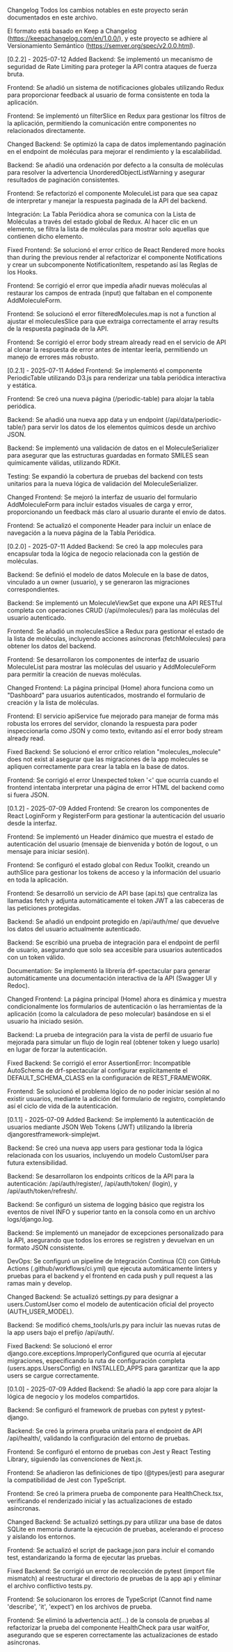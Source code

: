 Changelog
Todos los cambios notables en este proyecto serán documentados en este archivo.

El formato está basado en Keep a Changelog (https://keepachangelog.com/en/1.0.0/), 
y este proyecto se adhiere al Versionamiento Semántico (https://semver.org/spec/v2.0.0.html).

[0.2.2] - 2025-07-12
Added
Backend: Se implementó un mecanismo de seguridad de Rate Limiting para proteger la API contra ataques de fuerza bruta.

Frontend: Se añadió un sistema de notificaciones globales utilizando Redux para proporcionar feedback al usuario de forma consistente en toda la aplicación.

Frontend: Se implementó un filterSlice en Redux para gestionar los filtros de la aplicación, permitiendo la comunicación entre componentes no relacionados directamente.

Changed
Backend: Se optimizó la capa de datos implementando paginación en el endpoint de moléculas para mejorar el rendimiento y la escalabilidad.

Backend: Se añadió una ordenación por defecto a la consulta de moléculas para resolver la advertencia UnorderedObjectListWarning y asegurar resultados de paginación consistentes.

Frontend: Se refactorizó el componente MoleculeList para que sea capaz de interpretar y manejar la respuesta paginada de la API del backend.

Integración: La Tabla Periódica ahora se comunica con la Lista de Moléculas a través del estado global de Redux. Al hacer clic en un elemento, se filtra la lista de moléculas para mostrar solo aquellas que contienen dicho elemento.

Fixed
Frontend: Se solucionó el error crítico de React Rendered more hooks than during the previous render al refactorizar el componente Notifications y crear un subcomponente NotificationItem, respetando así las Reglas de los Hooks.

Frontend: Se corrigió el error que impedía añadir nuevas moléculas al restaurar los campos de entrada (input) que faltaban en el componente AddMoleculeForm.

Frontend: Se solucionó el error filteredMolecules.map is not a function al ajustar el moleculesSlice para que extraiga correctamente el array results de la respuesta paginada de la API.

Frontend: Se corrigió el error body stream already read en el servicio de API al clonar la respuesta de error antes de intentar leerla, permitiendo un manejo de errores más robusto.

[0.2.1] - 2025-07-11
Added
Frontend: Se implementó el componente PeriodicTable utilizando D3.js para renderizar una tabla periódica interactiva y estática.

Frontend: Se creó una nueva página (/periodic-table) para alojar la tabla periódica.

Backend: Se añadió una nueva app data y un endpoint (/api/data/periodic-table/) para servir los datos de los elementos químicos desde un archivo JSON.

Backend: Se implementó una validación de datos en el MoleculeSerializer para asegurar que las estructuras guardadas en formato SMILES sean químicamente válidas, utilizando RDKit.

Testing: Se expandió la cobertura de pruebas del backend con tests unitarios para la nueva lógica de validación del MoleculeSerializer.

Changed
Frontend: Se mejoró la interfaz de usuario del formulario AddMoleculeForm para incluir estados visuales de carga y error, proporcionando un feedback más claro al usuario durante el envío de datos.

Frontend: Se actualizó el componente Header para incluir un enlace de navegación a la nueva página de la Tabla Periódica.

[0.2.0] - 2025-07-11
Added
Backend: Se creó la app molecules para encapsular toda la lógica de negocio relacionada con la gestión de moléculas.

Backend: Se definió el modelo de datos Molecule en la base de datos, vinculado a un owner (usuario), y se generaron las migraciones correspondientes.

Backend: Se implementó un MoleculeViewSet que expone una API RESTful completa con operaciones CRUD (/api/molecules/) para las moléculas del usuario autenticado.

Frontend: Se añadió un moleculesSlice a Redux para gestionar el estado de la lista de moléculas, incluyendo acciones asíncronas (fetchMolecules) para obtener los datos del backend.

Frontend: Se desarrollaron los componentes de interfaz de usuario MoleculeList para mostrar las moléculas del usuario y AddMoleculeForm para permitir la creación de nuevas moléculas.

Changed
Frontend: La página principal (Home) ahora funciona como un "Dashboard" para usuarios autenticados, mostrando el formulario de creación y la lista de moléculas.

Frontend: El servicio apiService fue mejorado para manejar de forma más robusta los errores del servidor, clonando la respuesta para poder inspeccionarla como JSON y como texto, evitando así el error body stream already read.

Fixed
Backend: Se solucionó el error crítico relation "molecules_molecule" does not exist al asegurar que las migraciones de la app molecules se apliquen correctamente para crear la tabla en la base de datos.

Frontend: Se corrigió el error Unexpected token '<' que ocurría cuando el frontend intentaba interpretar una página de error HTML del backend como si fuera JSON.

[0.1.2] - 2025-07-09
Added
Frontend: Se crearon los componentes de React LoginForm y RegisterForm para gestionar la autenticación del usuario desde la interfaz.

Frontend: Se implementó un Header dinámico que muestra el estado de autenticación del usuario (mensaje de bienvenida y botón de logout, o un mensaje para iniciar sesión).

Frontend: Se configuró el estado global con Redux Toolkit, creando un authSlice para gestionar los tokens de acceso y la información del usuario en toda la aplicación.

Frontend: Se desarrolló un servicio de API base (api.ts) que centraliza las llamadas fetch y adjunta automáticamente el token JWT a las cabeceras de las peticiones protegidas.

Backend: Se añadió un endpoint protegido en /api/auth/me/ que devuelve los datos del usuario actualmente autenticado.

Backend: Se escribió una prueba de integración para el endpoint de perfil de usuario, asegurando que solo sea accesible para usuarios autenticados con un token válido.

Documentation: Se implementó la librería drf-spectacular para generar automáticamente una documentación interactiva de la API (Swagger UI y Redoc).

Changed
Frontend: La página principal (Home) ahora es dinámica y muestra condicionalmente los formularios de autenticación o las herramientas de la aplicación (como la calculadora de peso molecular) basándose en si el usuario ha iniciado sesión.

Backend: La prueba de integración para la vista de perfil de usuario fue mejorada para simular un flujo de login real (obtener token y luego usarlo) en lugar de forzar la autenticación.

Fixed
Backend: Se corrigió el error AssertionError: Incompatible AutoSchema de drf-spectacular al configurar explícitamente el DEFAULT_SCHEMA_CLASS en la configuración de REST_FRAMEWORK.

Frontend: Se solucionó el problema lógico de no poder iniciar sesión al no existir usuarios, mediante la adición del formulario de registro, completando así el ciclo de vida de la autenticación.

[0.1.1] - 2025-07-09
Added
Backend: Se implementó la autenticación de usuarios mediante JSON Web Tokens (JWT) utilizando la librería djangorestframework-simplejwt.

Backend: Se creó una nueva app users para gestionar toda la lógica relacionada con los usuarios, incluyendo un modelo CustomUser para futura extensibilidad.

Backend: Se desarrollaron los endpoints críticos de la API para la autenticación: /api/auth/register/, /api/auth/token/ (login), y /api/auth/token/refresh/.

Backend: Se configuró un sistema de logging básico que registra los eventos de nivel INFO y superior tanto en la consola como en un archivo logs/django.log.

Backend: Se implementó un manejador de excepciones personalizado para la API, asegurando que todos los errores se registren y devuelvan en un formato JSON consistente.

DevOps: Se configuró un pipeline de Integración Continua (CI) con GitHub Actions (.github/workflows/ci.yml) que ejecuta automáticamente linters y pruebas para el backend y el frontend en cada push y pull request a las ramas main y develop.

Changed
Backend: Se actualizó settings.py para designar a users.CustomUser como el modelo de autenticación oficial del proyecto (AUTH_USER_MODEL).

Backend: Se modificó chems_tools/urls.py para incluir las nuevas rutas de la app users bajo el prefijo /api/auth/.

Fixed
Backend: Se solucionó el error django.core.exceptions.ImproperlyConfigured que ocurría al ejecutar migraciones, especificando la ruta de configuración completa (users.apps.UsersConfig) en INSTALLED_APPS para garantizar que la app users se cargue correctamente.

[0.1.0] - 2025-07-09
Added
Backend: Se añadió la app core para alojar la lógica de negocio y los modelos compartidos.

Backend: Se configuró el framework de pruebas con pytest y pytest-django.

Backend: Se creó la primera prueba unitaria para el endpoint de API /api/health/, validando la configuración del entorno de pruebas.

Frontend: Se configuró el entorno de pruebas con Jest y React Testing Library, siguiendo las convenciones de Next.js.

Frontend: Se añadieron las definiciones de tipo (@types/jest) para asegurar la compatibilidad de Jest con TypeScript.

Frontend: Se creó la primera prueba de componente para HealthCheck.tsx, verificando el renderizado inicial y las actualizaciones de estado asíncronas.

Changed
Backend: Se actualizó settings.py para utilizar una base de datos SQLite en memoria durante la ejecución de pruebas, acelerando el proceso y aislando los entornos.

Frontend: Se actualizó el script de package.json para incluir el comando test, estandarizando la forma de ejecutar las pruebas.

Fixed
Backend: Se corrigió un error de recolección de pytest (import file mismatch) al reestructurar el directorio de pruebas de la app api y eliminar el archivo conflictivo tests.py.

Frontend: Se solucionaron los errores de TypeScript (Cannot find name 'describe', 'it', 'expect') en los archivos de prueba.

Frontend: Se eliminó la advertencia act(...) de la consola de pruebas al refactorizar la prueba del componente HealthCheck para usar waitFor, asegurando que se esperen correctamente las actualizaciones de estado asíncronas.